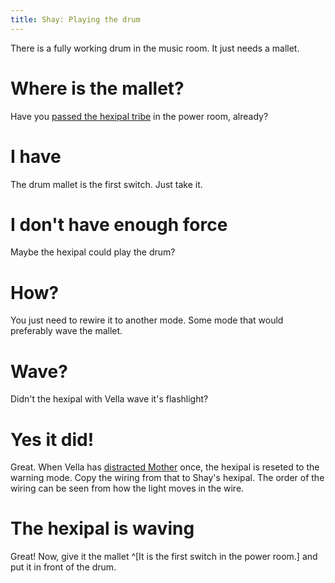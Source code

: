 ```yaml
---
title: Shay: Playing the drum
---
```


There is a fully working drum in the music room. It just needs a mallet.

# Where is the mallet?
Have you [passed the hexipal tribe](040-pass-hexipals.md) in the power room, already?

# I have
The drum mallet is the first switch. Just take it.

# I don't have enough force
Maybe the hexipal could play the drum?

# How?
You just need to rewire it to another mode. Some mode that would preferably wave the mallet.

# Wave?
Didn't the hexipal with Vella wave it's flashlight?

# Yes it did!
Great. When Vella has [distracted Mother](036-distract-mother.md) once, the hexipal is reseted to the warning mode. Copy the wiring from that to Shay's hexipal.
The order of the wiring can be seen from how the light moves in the wire.

# The hexipal is waving
Great! Now, give it the mallet ^[It is the first switch in the power room.] and put it in front of the drum.
